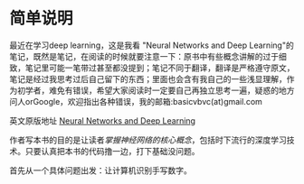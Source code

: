 简单说明
=======

最近在学习deep learning，这是我看 "Neural Networks and Deep Learning"的笔记，既然是笔记，在阅读的时候就要注意一下：原书中有些概念讲解的过于细致，笔记里可能一笔带过甚至都没提到；笔记不同于翻译，翻译是严格遵守原文，笔记是经过我思考过后自己留下的东西；里面也会含有我自己的一些浅显理解，作为初学者，难免有错误，希望大家阅读时一定要自己再独立思考一遍，疑惑的地方问人orGoogle，欢迎指出各种错误，我的邮箱:basicvbvc(at)gmail.com


英文原版地址 [Neural Networks and Deep Learning](http://neuralnetworksanddeeplearning.com/)


作者写本书的目的是让读者*掌握神经网络的核心概念*，包括时下流行的深度学习技术。只要认真把本书的代码撸一边，打下基础没问题。




首先从一个具体问题出发：让计算机识别手写数字。

